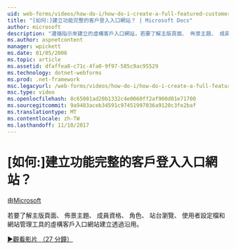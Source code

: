 ```yaml
---
uid: web-forms/videos/how-do-i/how-do-i-create-a-full-featured-customer-login-portal
title: "[如何:]建立功能完整的客戶登入入口網站？ | Microsoft Docs"
author: microsoft
description: "遵循指示來建立的虛構客戶入口網站，若要了解主版頁面、 佈景主題、 成員資格、 角色、 站台瀏覽、 使用者設定檔，並..."
ms.author: aspnetcontent
manager: wpickett
ms.date: 01/05/2006
ms.topic: article
ms.assetid: dfaffea8-c71c-4fa0-9f97-585c9ac95529
ms.technology: dotnet-webforms
ms.prod: .net-framework
msc.legacyurl: /web-forms/videos/how-do-i/how-do-i-create-a-full-featured-customer-login-portal
msc.type: video
ms.openlocfilehash: 8c65081ad20b1332c4e0060ff2af900d01e71700
ms.sourcegitcommit: 9a9483aceb34591c97451997036a9120c3fe2baf
ms.translationtype: MT
ms.contentlocale: zh-TW
ms.lasthandoff: 11/10/2017
---
```

<a name="how-do-i-create-a-full-featured-customer-login-portal"></a>[如何:]建立功能完整的客戶登入入口網站？
====================
由[Microsoft](https://github.com/microsoft)

若要了解主版頁面、 佈景主題、 成員資格、 角色、 站台瀏覽、 使用者設定檔和網站管理工具的虛構客戶入口網站建立透過沿用。

[&#9654;觀看影片 （27 分鐘）](https://channel9.msdn.com/Blogs/ASP-NET-Site-Videos/how-do-i-create-a-full-featured-customer-login-portal)
